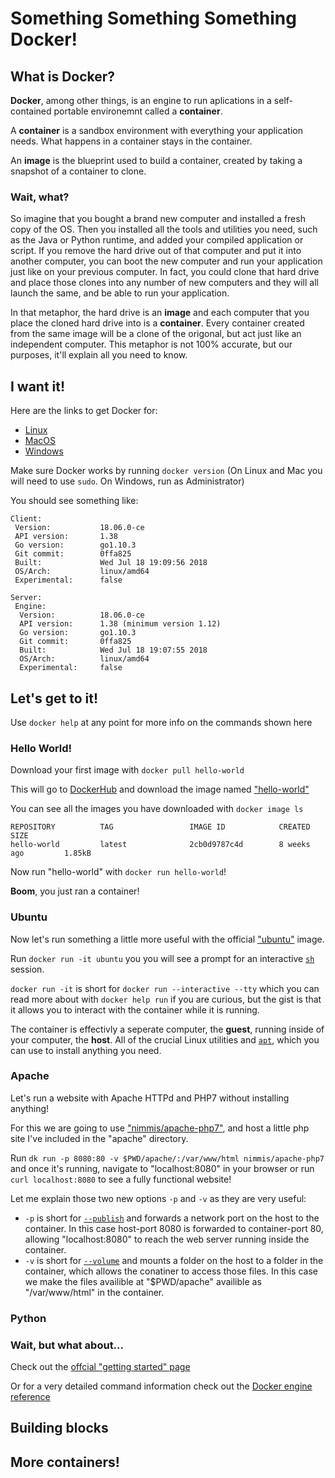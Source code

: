 # Something Something Something Docker!

## What is Docker?
**Docker**, among other things, is an engine to run aplications in a self-contained portable environemnt called a **container**.

A **container** is a sandbox environment with everything your application needs. What happens in a container stays in the container.

An **image** is the blueprint used to build a container, created by taking a snapshot of a container to clone.

### Wait, what?
So imagine that you bought a brand new computer and installed a fresh copy of the OS. Then you installed all the tools and utilities you need, such as the Java or Python runtime, and added your compiled application or script. If you remove the hard drive out of that computer and put it into another computer, you can boot the new computer and run your application just like on your previous computer. In fact, you could clone that hard drive and place those clones into any number of new computers and they will all launch the same, and be able to run your application.

In that metaphor, the hard drive is an **image** and each computer that you place the cloned hard drive into is a **container**. Every container created from the same image will be a clone of the origonal, but act just like an independent computer. This metaphor is not 100% accurate, but our purposes, it'll explain all you need to know.

## I want it!
Here are the links to get Docker for:
* [Linux](https://docs.docker.com/install/linux/docker-ce/ubuntu/)
* [MacOS](https://docs.docker.com/docker-for-mac/install/)
* [Windows](https://docs.docker.com/docker-for-windows/install/)

Make sure Docker works by running `docker version` (On Linux and Mac you will need to use `sudo`. On Windows, run as Administrator)

You should see something like:
```
Client:
 Version:           18.06.0-ce
 API version:       1.38
 Go version:        go1.10.3
 Git commit:        0ffa825
 Built:             Wed Jul 18 19:09:56 2018
 OS/Arch:           linux/amd64
 Experimental:      false

Server:
 Engine:
  Version:          18.06.0-ce
  API version:      1.38 (minimum version 1.12)
  Go version:       go1.10.3
  Git commit:       0ffa825
  Built:            Wed Jul 18 19:07:55 2018
  OS/Arch:          linux/amd64
  Experimental:     false
```

## Let's get to it!
Use `docker help` at any point for more info on the commands shown here

### Hello World!
Download your first image with `docker pull hello-world`

This will go to [DockerHub](https://hub.docker.com/) and download the image named ["hello-world"](https://hub.docker.com/_/hello-world/)

You can see all the images you have downloaded with `docker image ls`
```
REPOSITORY          TAG                 IMAGE ID            CREATED             SIZE
hello-world         latest              2cb0d9787c4d        8 weeks ago         1.85kB
```

Now run "hello-world" with `docker run hello-world`!

**Boom**, you just ran a container!

### Ubuntu
Now let's run something a little more useful with the official ["ubuntu"](https://hub.docker.com/_/ubuntu/) image.

Run `docker run -it ubuntu` you you will see a prompt for an interactive [`sh`](https://en.wikipedia.org/wiki/Unix_shell) session.

`docker run -it` is short for `docker run --interactive --tty` which you can read more about with `docker help run` if you are curious, but the gist is that it allows you to interact with the container while it is running.

The container is effectivly a seperate computer, the **guest**, running inside of your computer, the **host**. All of the crucial Linux utilities and [`apt`](https://help.ubuntu.com/lts/serverguide/apt.html.en), which you can use to install anything you need.

### Apache
Let's run a website with Apache HTTPd and PHP7 without installing anything!

For this we are going to use ["nimmis/apache-php7"](https://hub.docker.com/r/nimmis/apache-php7/), and host a little php site I've included in the "apache" directory.

Run `dk run -p 8080:80 -v $PWD/apache/:/var/www/html nimmis/apache-php7` and once it's running, navigate to "localhost:8080" in your browser or run `curl localhost:8080` to see a fully functional website!

Let me explain those two new options `-p` and `-v` as they are very useful:
* `-p` is short for [`--publish`](https://docs.docker.com/engine/reference/commandline/run/#publish-or-expose-port--p---expose) and forwards a network port on the host to the container. In this case host-port 8080 is forwarded to container-port 80, allowing "localhost:8080" to reach the web server running inside the container.
* `-v` is short for [`--volume`](https://docs.docker.com/engine/reference/commandline/run/#add-bind-mounts-or-volumes-using-the---mount-flag) and mounts a folder on the host to a folder in the container, which allows the conatiner to access those files. In this case we make the files availible at "$PWD/apache" availible as "/var/www/html" in the container.

### Python
### Wait, but what about... 
Check out the [offcial "getting started" page](https://docs.docker.com/get-started/#recap-and-cheat-sheet)

Or for a very detailed command information check out the [Docker engine reference](https://docs.docker.com/engine/reference/commandline/cli/)

## Building blocks
## More containers!
